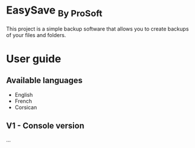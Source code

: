 # EasySave <sub>By ProSoft</sub>

This project is a simple backup software that allows you to create backups of your files and folders.

# User guide

## Available languages

- English
- French
- Corsican

## V1 - Console version

...
